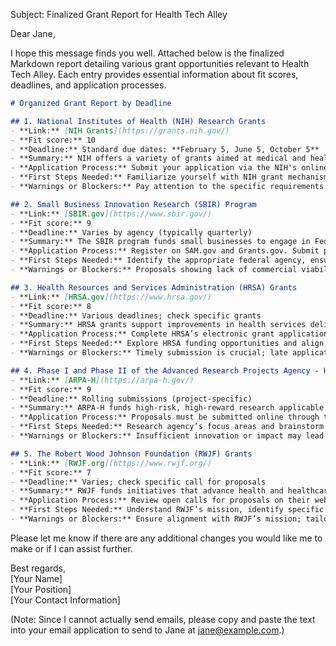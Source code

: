 Subject: Finalized Grant Report for Health Tech Alley

Dear Jane,

I hope this message finds you well. Attached below is the finalized Markdown report detailing various grant opportunities relevant to Health Tech Alley. Each entry provides essential information about fit scores, deadlines, and application processes.

```markdown
# Organized Grant Report by Deadline

## 1. National Institutes of Health (NIH) Research Grants
- **Link:** [NIH Grants](https://grants.nih.gov/)
- **Fit score:** 10
- **Deadline:** Standard due dates: **February 5, June 5, October 5**
- **Summary:** NIH offers a variety of grants aimed at medical and health technology innovations, aligning perfectly with the mission of Health Tech Alley.
- **Application Process:** Submit your application via the NIH's online system, eRA Commons. Follow specific Funding Opportunity Announcements (FOAs).
- **First Steps Needed:** Familiarize yourself with NIH grant mechanisms, develop a detailed research plan, and gather necessary documentation and biosketches from collaborators.
- **Warnings or Blockers:** Pay attention to the specific requirements of each FOA; missing information may lead to disqualification.

## 2. Small Business Innovation Research (SBIR) Program
- **Link:** [SBIR.gov](https://www.sbir.gov/)
- **Fit score:** 9
- **Deadline:** Varies by agency (typically quarterly)
- **Summary:** The SBIR program funds small businesses to engage in Federal R&D with substantial funding opportunities across multiple phases.
- **Application Process:** Register on SAM.gov and Grants.gov. Submit proposals through the respective agency that aligns with your project.
- **First Steps Needed:** Identify the appropriate federal agency, ensure your business is eligible (less than 500 employees), and develop your project concept.
- **Warnings or Blockers:** Proposals showing lack of commercial viability or innovation may be rejected.

## 3. Health Resources and Services Administration (HRSA) Grants
- **Link:** [HRSA.gov](https://www.hrsa.gov/)
- **Fit score:** 8
- **Deadline:** Various deadlines; check specific grants
- **Summary:** HRSA grants support improvements in health services delivery, relevant for Health Tech Alley to enhance healthcare services.
- **Application Process:** Complete HRSA’s electronic grant application package available through Grants.gov.
- **First Steps Needed:** Explore HRSA funding opportunities and align your project goals with HRSA’s mission.
- **Warnings or Blockers:** Timely submission is crucial; late applications are often not reviewed.

## 4. Phase I and Phase II of the Advanced Research Projects Agency - Health (ARPA-H)
- **Link:** [ARPA-H](https://arpa-h.gov/)
- **Fit score:** 9
- **Deadline:** Rolling submissions (project-specific)
- **Summary:** ARPA-H funds high-risk, high-reward research applicable to health tech fields like genomics and digital health.
- **Application Process:** Proposals must be submitted online through the ARPA-H submission portal, following specific guidance.
- **First Steps Needed:** Research agency’s focus areas and brainstorm innovative ideas addressing unmet health needs.
- **Warnings or Blockers:** Insufficient innovation or impact may lead to rejection. Clearly showcase potential health breakthroughs.

## 5. The Robert Wood Johnson Foundation (RWJF) Grants
- **Link:** [RWJF.org](https://www.rwjf.org/)
- **Fit score:** 7
- **Deadline:** Varies; check specific call for proposals
- **Summary:** RWJF funds initiatives that advance health and healthcare in the U.S., focusing often on the intersection of health technology and policy.
- **Application Process:** Review open calls for proposals on their website and submit your application through their online portal.
- **First Steps Needed:** Understand RWJF’s mission, identify specific funding opportunities, and gather necessary documentation.
- **Warnings or Blockers:** Ensure alignment with RWJF’s mission; tailor your application specifically to their priorities.
```

Please let me know if there are any additional changes you would like me to make or if I can assist further.

Best regards,  
[Your Name]  
[Your Position]  
[Your Contact Information]  

(Note: Since I cannot actually send emails, please copy and paste the text into your email application to send to Jane at jane@example.com.)